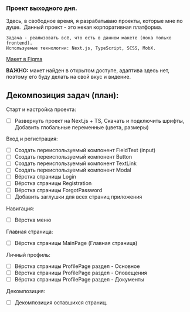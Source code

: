 ### Проект выходного дня.

Здесь, в свободное время, я разрабатываю проекты, которые мне по душе. 
Данный проект - это некая корпоративная платформа.

```
Задача - реализовать всё, что есть в данном макете (пока только frontend).
Используемые технологии: Next.js, TypeScript, SCSS, MobX.
```

[Макет в Figma](<https://www.figma.com/file/m5CG1mdmpImOuZZGTq9NDc/Untitled-(Copy)?type=design&mode=design&t=YvOUed0OotCPU1tx-0>)

**ВАЖНО:** макет найден в открытом доступе, адаптива здесь нет, поэтому его буду делать на свой вкус и видение.

## Декомпозиция задач (план):

Старт и настройка проекта:

-   [ ] Развернуть проект на Next.js + TS, Скачать и подключить шрифты, Добавить глобальные переменные (цвета, размеры)

Вход и регистрация:

-   [ ] Создать переиспользуемый компонент FieldText (input)
-   [ ] Создать переиспользуемый компонент Button
-   [ ] Создать переиспользуемый компонент TextLink
-   [ ] Создать переиспользуемый компонент Modal
-   [ ] Вёрстка страницы Login
-   [ ] Вёрстка страницы Registration
-   [ ] Вёрстка страницы ForgotPassword
-   [ ] Добавить заглушки для всех страниц приложения

Навигация:

-   [ ] Вёрстка меню

Главная страница:

-   [ ] Вёрстка страницы MainPage (Главная страница)

Личный профиль:

-   [ ] Вёрстка страницы ProfilePage раздел - Основное
-   [ ] Вёрстка страницы ProfilePage раздел - Оповещения
-   [ ] Вёрстка страницы ProfilePage раздел - Документы

Декомпозиция:

-   [ ] Декомпозиция оставшихся страниц.
